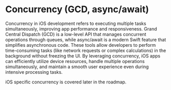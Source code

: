 # Concurrency (GCD, async/await)

Concurrency in iOS development refers to executing multiple tasks simultaneously, improving app performance and responsiveness. Grand Central Dispatch (GCD) is a low-level API that manages concurrent operations through queues, while async/await is a modern Swift feature that simplifies asynchronous code. These tools allow developers to perform time-consuming tasks (like network requests or complex calculations) in the background without freezing the UI. By leveraging concurrency, iOS apps can efficiently utilize device resources, handle multiple operations simultaneously, and maintain a smooth user experience even during intensive processing tasks.

iOS specific concurrency is covered later in the roadmap.